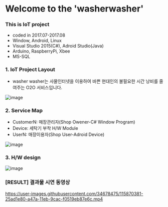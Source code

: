 # Welcome to the 'washerwasher'

### This is IoT project
* coded in 2017.07-2017.08
* Window, Android, Linux
* Visual Studio 2015(C#), Adroid Studio(Java)
* Arduino, RaspberryPi, Xbee
* MS-SQL

### 1. IoT Project Layout
* washer washer는 사물인터넷을 이용하여 바쁜 현대인의 불필요한 시간 낭비를 줄여주는 O2O 서비스입니다.

![image](https://user-images.githubusercontent.com/34678475/115559889-0f268c00-a2ef-11eb-96c2-148f90b102be.png)

### 2. Service Map
* CustomerN: 매장관리자(Shop Owener-C# Window Program)
* Device: 세탁기 부착 H/W Module
* UserN: 매장이용자(Shop User-Adroid Device)

![image](https://user-images.githubusercontent.com/34678475/115871034-019e0d00-a47b-11eb-93d2-91eaec77972e.png)


### 3. H/W design

![image](https://user-images.githubusercontent.com/34678475/115870703-92281d80-a47a-11eb-97ab-0fa75a57c530.png)

### [RESULT] 결과물 시연 동영상

https://user-images.githubusercontent.com/34678475/115870381-25ad1e80-a47a-11eb-9cac-f0519eb87e6c.mp4




